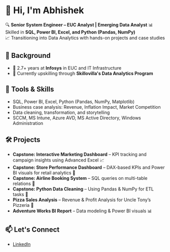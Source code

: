 # 👋 Hi, I'm Abhishek

🔍 **Senior System Engineer – EUC Analyst | Emerging Data Analyst**
📊 Skilled in **SQL, Power BI, Excel, and Python (Pandas, NumPy)**  
📈 Transitioning into Data Analytics with hands-on projects and case studies  

## 💼 Background
- 🔧 2.7+ years at **Infosys** in EUC and IT Infrastructure
- 🎯 Currently upskilling through **Skillovilla's Data Analytics Program**

## 🧠 Tools & Skills
- SQL, Power BI, Excel, Python (Pandas, NumPy, Matplotlib)
- Business case analysis: Revenue, Inflation Impact, Market Competition
- Data cleaning, transformation, and storytelling
- SCCM, MS Intune, Azure AVD, MS Active Directory, Windows Administration

## 🛠️ Projects
- **Capstone: Interactive Marketing Dashboard** – KPI tracking and campaign insights using Advanced Excel 📈
- **Capstone: Store Performance Dashboard** – DAX-based KPIs and Power BI visuals for retail analytics 🏪
- **Capstone: Airline Booking System** – SQL queries on multi-table relations 🛫
- **Capstone: Python Data Cleaning** – Using Pandas & NumPy for ETL tasks 🧹
- **Pizza Sales Analysis** – Revenue & Profit Analysis for Uncle Tony’s Pizzeria 🍕
- **Adventure Works BI Report** – Data modeling & Power BI visuals 📊

## 📫 Let's Connect
- [LinkedIn](linkedin.com/in/akunuruabhishek)
